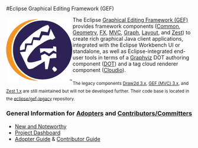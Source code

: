 #Eclipse Graphical Editing Framework (GEF)

<div>
 <img align="left" src="/gef_eclipse_logo_360.png" width="180px">
 <p>
 The Eclipse <a href="http://www.eclipse.org/gef">Graphical Editing Framework (GEF)</a> provides framework components (<a href="https://github.com/eclipse/gef/wiki/Common">Common</a>, <a href="https://github.com/eclipse/gef/wiki/Geometry">Geometry</a>, <a href="https://github.com/eclipse/gef/wiki/FX">FX</a>, <a href="https://github.com/eclipse/gef/wiki/MVC">MVC</a>, <a href="https://github.com/eclipse/gef/wiki/Graph">Graph</a>, <a href="https://github.com/eclipse/gef/wiki/Layout">Layout</a>, and <a href="https://github.com/eclipse/gef/wiki/Zest">Zest</a>) to create rich graphical Java client applications, integrated with the Eclipse Workbench UI or standalone, as well as Eclipse-integrated end-user tools in terms of a <a href="http://www.graphviz.org">Graphviz</a> DOT authoring component (<a href="https://github.com/eclipse/gef/wiki/DOT-User-Guide">DOT</a>) and a tag cloud renderer component (<a href="https://github.com/eclipse/gef/wiki/Cloudio-User-Guide">Cloudio</a>).
 </p>
</div>

<sub>The legacy components [Draw2d 3.x](https://www.eclipse.org/gef/draw2d/index.php), [GEF (MVC) 3.x](https://www.eclipse.org/gef/gef_mvc/index.php), and [Zest 1.x](https://www.eclipse.org/gef/zest/index.php) are still maintained but will not be developed further. Their code base is located in the [eclipse/gef-legacy](https://github.com/eclipse/gef-legacy) repository.</sub>

### General Information for [Adopters](https://www.eclipse.org/projects/dev_process/#2_3_3_Adopters) and [Contributors/Committers](https://www.eclipse.org/projects/dev_process/#2_3_1_Committers)
* [New and Noteworthy](https://wiki.eclipse.org/GEF/New_and_Noteworthy)
* [Project Dashboard ](https://projects.eclipse.org/projects/tools.gef)
* [Adopter Guide](https://wiki.eclipse.org/GEF/Adopter_Guide) & [Contributor Guide](https://github.com/eclipse/gef/blob/master/CONTRIBUTING.md)
